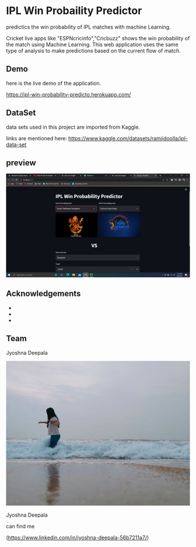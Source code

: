# IPL Win Probaility Predictor

 
predictics the win probability of IPL matches with machine Learning.

Cricket live apps like "ESPNcricinfo","Cricbuzz" shows the win probability of the match using Machine Learning.
This web application uses the same type of analysis to make predictions based on the current flow of match.
## Demo

here is the live demo of the application.

https://ipl-win-probability-predicto.herokuapp.com/


## DataSet

data sets used in this project are imported from Kaggle.

links are mentioned here:
https://www.kaggle.com/datasets/ramjidoolla/ipl-data-set

## preview

![In a Bit :) ](ss.png)


## Acknowledgements

 - []( )
 - [ ]( )
 - [ ]( )

## Team

Jyoshna Deepala


![](me.jpg) 

Jyoshna Deepala

can find me

(https://www.linkedin.com/in/jyoshna-deepala-56b7211a7/)
